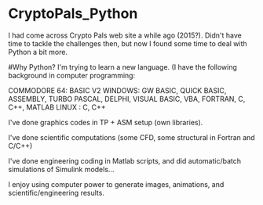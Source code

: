 
# CryptoPals_Python

I had come across Crypto Pals web site a while ago (2015?). Didn't have time to tackle the challenges then, but now I found some time to deal with Python a bit more.

#Why Python?
I'm trying to learn a new language. (I have the following background in computer programming:

COMMODORE 64: BASIC V2
WINDOWS: GW BASIC, QUICK BASIC, ASSEMBLY, TURBO PASCAL, DELPHI, VISUAL BASIC, VBA, FORTRAN, C, C++, MATLAB
LINUX : C, C++

I've done graphics codes in TP + ASM setup (own libraries).

I've done scientific computations (some CFD, some structural in Fortran and C/C++)

I've done engineering coding in Matlab scripts, and did automatic/batch simulations of Simulink models...

I enjoy using computer power to generate images, animations, and scientific/engineering results.
